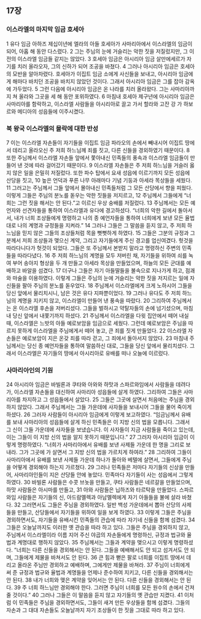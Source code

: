 ## 17장
### 이스라엘의 마지막 임금 호세아
1 유다 임금 아하즈 제십이년에 엘라의 아들 호세아가 사마리아에서 이스라엘의 임금이 되어, 아홉 해 동안 다스렸다.
2 그는 주님의 눈에 거슬리는 악한 짓을 저질렀지만, 그 이전의 이스라엘 임금들 같지는 않았다.
3 호세아 임금은 아시리아 임금 살만에세르가 자기를 치러 올라오자, 그의 신하가 되어 조공을 바쳤다.
4 그러나 아시리아 임금은 호세아의 모반을 알아차렸다. 호세아가 이집트 임금 소에게 사신들을 보내고, 아시리아 임금에게 해마다 바치던 조공을 바치지 않았던 것이다. 그래서 아시리아 임금은 그를 잡아 감옥에 가두었다.
5 그런 다음에 아시리아 임금은 온 나라를 치러 올라왔다. 그는 사마리아까지 쳐 올라와 그곳을 세 해 동안 포위하였다.
6 마침내 호세아 제구년에 아시리아 임금은 사마리아를 함락하고, 이스라엘 사람들을 아시리아로 끌고 가서 할라와 고잔 강 가 하보르와 메디아의 성읍들에 이주시켰다.
### 북 왕국 이스라엘의 몰락에 대한 반성
7 이는 이스라엘 자손들이 자기들을 이집트 임금 파라오의 손에서 빼내시어 이집트 땅에서 데리고 올라오신 주 저희 하느님께 죄를 짓고, 다른 신들을 경외하였기 때문이다.
8 또한 주님께서 이스라엘 자손들 앞에서 쫓아내신 민족들의 풍속과 이스라엘 임금들이 만들어 낸 것에 따라 걸어갔기 때문이다.
9 이스라엘 자손들은 주 저희 하느님을 거슬러 옳지 않은 일을 은밀히 저질렀다. 또한 파수 탑에서 요새 성읍에 이르기까지 모든 성읍에 산당을 짓고,
10 높은 언덕과 푸른 나무 아래마다 기념 기둥과 아세라 목상들을 세웠다.
11 그러고는 주님께서 그들 앞에서 몰아내신 민족들처럼 그 모든 산당에서 향을 피웠다. 이렇게 그들은 주님의 분노를 돋우는 악한 짓들을 저지르고,
12 주님께서 그들에게 “너희는 그런 짓을 해서는 안 된다.”고 이르신 우상 숭배를 저질렀다.
13 주님께서는 모든 예언자와 선견자들을 통하여 이스라엘과 유다에 경고하셨다. “너희의 악한 길에서 돌아서서, 내가 너희 조상들에게 명령하고 나의 종 예언자들을 통하여 너희에게 보낸 모든 율법대로 나의 계명과 규정들을 지켜라.”
14 그러나 그들은 그 말씀을 듣지 않고, 주 저희 하느님을 믿지 않은 그들의 조상들처럼 목을 뻣뻣하게 하였다.
15 그들은 그분의 규정과 그분께서 저희 조상들과 맺으신 계약, 그리고 자기들에게 주신 경고를 업신여겼다. 헛것을 따라다니다가 헛것이 되었다. 그들은 또 주님께서 본받지 말라고 명령하신 주변의 민족들을 따라다녔다.
16 주 저희 하느님의 계명을 모두 저버린 채, 자기들을 위하여 쇠를 녹여 부어 송아지 형상을 두 개 만들고 아세라 목상을 만들었으며, 하늘의 모든 군대를 예배하고 바알을 섬겼다.
17 더구나 그들은 자기 아들딸들을 불속으로 지나가게 하고, 점괘와 마술을 이용하였다. 이렇게 그들은 주님의 눈에 거슬리는 악한 짓을 저지르는 일에 자신들을 팔아 주님의 분노를 돋우었다.
18 주님께서 이스라엘에게 크게 노하시어 그들을 당신 앞에서 물리치시니, 남은 것은 유다 지파뿐이었다.
19 그러나 유다도 주 저희 하느님의 계명을 지키지 않고, 이스라엘이 만들어 낸 풍속을 따랐다.
20 그리하여 주님께서는 온 이스라엘 후손을 저버리셨다. 그들을 벌하시고 약탈자들의 손에 넘기셨으며, 마침내 당신 앞에서 내쫓기까지 하셨다.
21 주님께서 이스라엘을 다윗 집안에서 떼어 내실 때, 이스라엘은 느밧의 아들 예로보암을 임금으로 세웠다. 그런데 예로보암은 주님을 따르지 못하게 이스라엘을 주님에게서 떼어 놓고, 큰 죄를 짓게 만들었다.
22 이스라엘 자손들은 예로보암이 지은 온갖 죄를 따라 걷고, 그 죄에서 돌아서지 않았다.
23 마침내 주님께서는 당신 종 예언자들을 통하여 말씀하신 대로, 그들을 당신 앞에서 물리치셨다. 그래서 이스라엘은 자기들의 땅에서 아시리아로 유배를 떠나 오늘에 이르렀다.
### 사마리아인의 기원
24 아시리아 임금은 바빌론과 쿠타와 아와와 하맛과 스파르와임에서 사람들을 데려다가, 이스라엘 자손들을 대신하여 사마리아 성읍들에 살게 하였다. 그리하여 그들은 사마리아를 차지하고 그 성읍들에서 살았다.
25 그들은 그곳에 살면서 처음에는 주님을 경외하지 않았다. 그래서 주님께서는 그들 가운데에 사자들을 보내시어 그들을 물어 죽이게 하셨다.
26 그러자 사람들이 아시리아 임금에게 이렇게 보고하였다. “임금님께서 유배를 보내 사마리아의 성읍들에 살게 하신 민족들은 이 지방 신의 법을 모릅니다. 그래서 그 신이 그들 가운데에 사자들을 보냈습니다. 이 사자들이 지금 사람들을 죽이고 있는데, 이는 그들이 이 지방 신의 법을 알지 못하기 때문입니다.”
27 그러자 아시리아 임금이 이렇게 명령하였다. “너희가 사마리아에서 유배를 보낸 사제들 가운데 한 명을 그리로 보내라. 그가 그곳에 가 살면서 그 지방 신의 법을 가르치게 하여라.”
28 그리하여 그들이 사마리아에서 유배를 보낸 사제들 가운데 하나가 돌아와 베텔에 살면서, 그들에게 주님을 어떻게 경외해야 하는지 가르쳤다.
29 그러나 민족들은 저마다 자기들의 신상을 만들어, 사마리아인들이 지은 산당들 안에 놓았다. 민족마다 자기들이 사는 성읍에서 그렇게 하였다.
30 바빌론 사람들은 수콧 브놋을 만들고, 쿠타 사람들은 네르갈을 만들었으며, 하맛 사람들은 아시마를 만들고,
31 아와 사람들은 닙하즈와 타르탁을 만들었다. 스파르와임 사람들은 자기들의 신, 아드람멜렉과 아남멜렉에게 자기 아들들을 불에 살라 바쳤다.
32 그러면서도 그들은 주님을 경외하였다. 일반 백성 가운데에서 뽑아 산당의 사제들을 만들고, 산당들에서 자기들을 위하여 일을 보게 하였다.
33 이렇게 그들은 주님을 경외하면서도, 자기들을 유배시킨 민족들의 관습에 따라 자기네 신들을 함께 섬겼다.
34 그들은 오늘날까지도 이러한 옛 관습을 따라 하고 있다. 그들은 주님을 경외하지 않고, 주님께서 이스라엘이라 이름 지어 주신 야곱의 자손들에게 명령하신, 규정과 법규와 율법과 계명대로 행하지 않았다.
35 주님께서는 그들과 계약을 맺으시고 이렇게 명령하셨다. “너희는 다른 신들을 경외해서는 안 된다. 그들을 예배해서도 안 되고 섬겨서도 안 되며, 그들에게 제물을 바쳐서도 안 된다.
36 큰 힘과 뻗은 팔로 너희를 이집트 땅에서 데리고 올라온 주님만 경외하고 예배하며, 그에게만 제물을 바쳐라.
37 주님이 너희에게 써 준 규정과 법규와 율법과 계명들을 언제나 준수하여 지키고, 다른 신들을 경외해서는 안 된다.
38 내가 너희와 맺은 계약을 잊어서는 안 된다. 다른 신들을 경외해서는 안 된다.
39 주 너희 하느님만 경외해야 한다. 그러면 주님이 너희를 모든 원수의 손에서 건져 줄 것이다.”
40 그러나 그들은 이 말씀을 듣지 않고 자기들의 옛 관습만 지켰다.
41 이처럼 이 민족들은 주님을 경외하면서도, 그들이 새겨 만든 우상들을 함께 섬겼다. 그들의 자손과 그 대대 자손들도 오늘날까지 자기 조상들이 한 짓을 그대로 따라 하고 있다.
